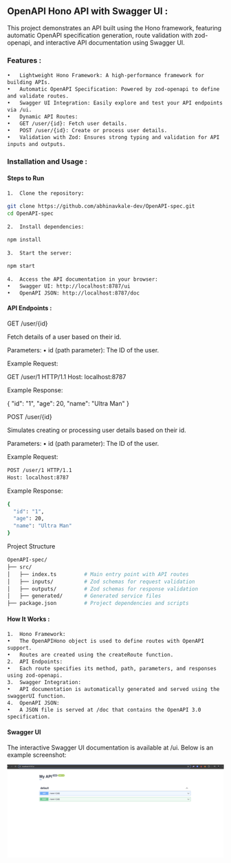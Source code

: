 ## OpenAPI Hono API with Swagger UI :

This project demonstrates an API built using the Hono framework, featuring automatic OpenAPI specification generation, route validation with zod-openapi, and interactive API documentation using Swagger UI.

### Features :
	•	Lightweight Hono Framework: A high-performance framework for building APIs.
	•	Automatic OpenAPI Specification: Powered by zod-openapi to define and validate routes.
	•	Swagger UI Integration: Easily explore and test your API endpoints via /ui.
	•	Dynamic API Routes:
	•	GET /user/{id}: Fetch user details.
	•	POST /user/{id}: Create or process user details.
	•	Validation with Zod: Ensures strong typing and validation for API inputs and outputs.

### Installation and Usage :

#### Steps to Run
	1.	Clone the repository:

```bash
git clone https://github.com/abhinavkale-dev/OpenAPI-spec.git
cd OpenAPI-spec
```


	2.	Install dependencies:

```bash
npm install
```


	3.	Start the server:

```bash
npm start
```


	4.	Access the API documentation in your browser:
	•	Swagger UI: http://localhost:8787/ui
	•	OpenAPI JSON: http://localhost:8787/doc

#### API Endpoints : 

GET /user/{id}

Fetch details of a user based on their id.

Parameters:
	•	id (path parameter): The ID of the user.

Example Request:

GET /user/1 HTTP/1.1
Host: localhost:8787

Example Response:

{
  "id": "1",
  "age": 20,
  "name": "Ultra Man"
}

POST /user/{id}

Simulates creating or processing user details based on their id.

Parameters:
	•	id (path parameter): The ID of the user.

Example Request:

```bash
POST /user/1 HTTP/1.1
Host: localhost:8787
```

Example Response:

```bash
{
  "id": "1",
  "age": 20,
  "name": "Ultra Man"
}
```

Project Structure

```bash
OpenAPI-spec/
├── src/
│   ├── index.ts         # Main entry point with API routes
│   ├── inputs/          # Zod schemas for request validation
│   ├── outputs/         # Zod schemas for response validation
│   ├── generated/       # Generated service files
├── package.json         # Project dependencies and scripts
```
#### How It Works :
	1.	Hono Framework:
	•	The OpenAPIHono object is used to define routes with OpenAPI support.
	•	Routes are created using the createRoute function.
	2.	API Endpoints:
	•	Each route specifies its method, path, parameters, and responses using zod-openapi.
	3.	Swagger Integration:
	•	API documentation is automatically generated and served using the swaggerUI function.
	4.	OpenAPI JSON:
	•	A JSON file is served at /doc that contains the OpenAPI 3.0 specification.

#### Swagger UI

The interactive Swagger UI documentation is available at /ui. Below is an example screenshot:

![Swagger UI Screenshot](assets/swagger-ui-screenshot.jpeg)

